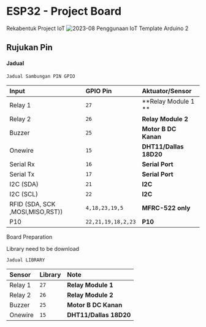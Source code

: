 
# ESP32 - Project Board

Rekabentuk Project IoT
![2023-08 Penggunaan IoT Template Arduino 2](https://github.com/Husainiaza/ESP32--Project-Board/assets/148662620/a832ba80-9417-4f5b-b331-76d945982a0f)
## Rujukan Pin
#### Jadual

```http
Jadual Sambungan PIN GPIO
```
| Input     |  GPIO Pin     | Aktuator/Sensor               |
| :-------- | :-------      | :------------------    |
| Relay 1   |  `27`         | **Relay Module 1 **    |
| Relay 2   |  `26`         | **Relay Module 2**     |
| Buzzer    |  `25`         | **Motor B DC Kanan**   |
| Onewire   |  `15`         | **DHT11/Dallas 18D20** |
| Serial Rx |  `16`         | **Serial Port**      |
| Serial Tx |  `17`         | **Serial Port** |
| I2C (SDA) |  `21`         | **I2C**         |
| I2C (SCL) |  `22`         | **I2C**         |
| RFID (SDA, SCK ,MOSI,MISO,RST))     |  `4,18,23,19,5`  | **MFRC-522 only**         |
| P10      |  `22,21,19,18,2,23`  | **P10**         |


Board Preparation

Library need to be download

```http
Jadual LIBRARY
```
| Sensor   |  Library    | Note        |
| :-------- | :-------      | :------------------    |
| Relay 1   |  `27`         | **Relay Module 1**    |
| Relay 2   |  `26`         | **Relay Module 2**     |
| Buzzer    |  `25`         | **Motor B DC Kanan**   |
| Onewire   |  `15`         | **DHT11/Dallas 18D20** |




